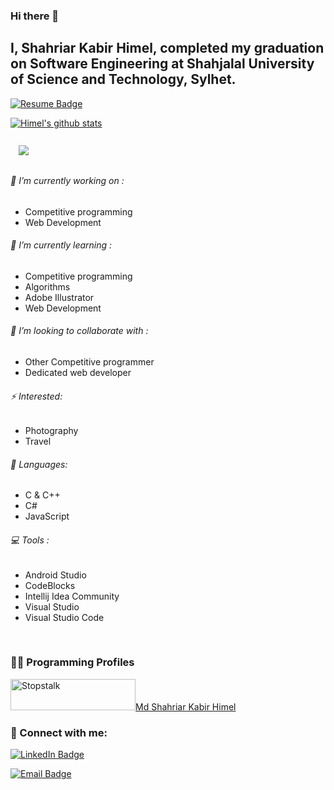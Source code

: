 ### Hi there 👋
## I, Shahriar Kabir Himel, completed my graduation on Software Engineering at Shahjalal University of Science and Technology, Sylhet.

[![Resume Badge](https://img.shields.io/badge/Resume-Md%20Shahriar%20Kabir%20Himel-blue)](https://flowcv.com/resume/lgerjwk3jk)

[![Himel's github stats](https://github-readme-stats.vercel.app/api?username=Himel47&show_icons=true&theme=dark)](https://github.com/anuraghazra/github-readme-stats)

<a href="https://github.com/Himel47">
  <img align="center" style="margin:0.8rem" src="https://github-readme-stats.vercel.app/api/top-langs/?username=himel47&title_color=F7EF8A&text_color=E0AA3E&icon_color=F7EF8A&bg_color=260000" />
</a>


<br/>

###### 🔭 I’m currently working on :                               
  - Competitive programming
  - Web Development
  
###### 🌱 I’m currently learning :                                                                     
  - Competitive programming
  - Algorithms 
  - Adobe Illustrator
  - Web Development
  
###### 👯 I’m looking to collaborate with :
  - Other Competitive programmer
  - Dedicated web developer
 
###### ⚡ Interested: 
  - Photography
  - Travel
  
###### 📜 Languages:
  - C & C++
  - C#
  - JavaScript

###### 💻 Tools :
  - Android Studio 
  - CodeBlocks 
  - Intellij Idea Community
  - Visual Studio
  - Visual Studio Code
 <br/>
 
 
 ### 🕵️‍♂️ Programming Profiles

<a href="https://www.stopstalk.com/user/profile/Himel47" target="_blank"><img alt="Stopstalk" src="https://user-images.githubusercontent.com/61650337/136102935-f1590e74-9c66-4505-805b-fcb162691127.png" width="200" height="50">Md Shahriar Kabir Himel</a>

### 🤝 Connect with me:
[![LinkedIn Badge](https://img.shields.io/badge/LinkedIn-Profile-informational?style=flat&logo=linkedin&logoColor=white&color=0D76A8)](https://www.linkedin.com/in/shahriar-himel-bb98aa19a/)

[![Email Badge](https://img.shields.io/badge/Email-himel84664@gmail.com-informational?style=flat&logo=&logoColor=white&color=0D76A8)]()
 
<!--
**Himel47/Himel47** is a ✨ _special_ ✨ repository because its `README.md` (this file) appears on your GitHub profile.

Here are some ideas to get you started:

- 🔭 I’m currently working on ...
- 🌱 I’m currently learning ...
- 👯 I’m looking to collaborate on ...
- 🤔 I’m looking for help with ...
- 💬 Ask me about ...
- 📫 How to reach me: ...
- 😄 Pronouns: ...
- ⚡ Fun fact: ...
-->
